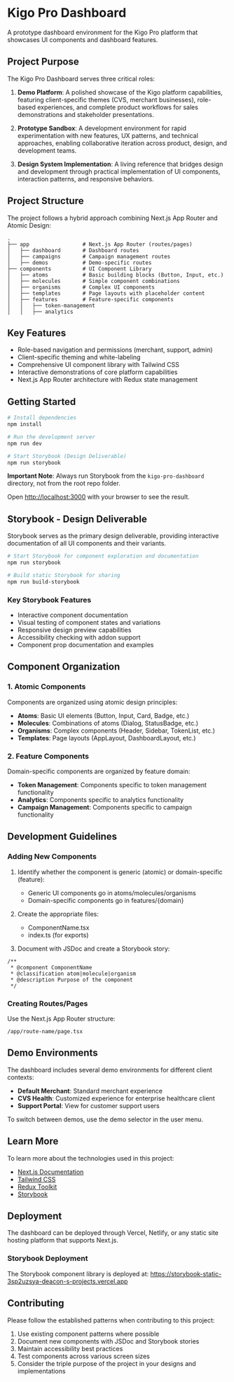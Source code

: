 # Kigo Pro Dashboard

A prototype dashboard environment for the Kigo Pro platform that showcases UI components and dashboard features.

## Project Purpose

The Kigo Pro Dashboard serves three critical roles:

1. **Demo Platform**: A polished showcase of the Kigo platform capabilities, featuring client-specific themes (CVS, merchant businesses), role-based experiences, and complete product workflows for sales demonstrations and stakeholder presentations.

2. **Prototype Sandbox**: A development environment for rapid experimentation with new features, UX patterns, and technical approaches, enabling collaborative iteration across product, design, and development teams.

3. **Design System Implementation**: A living reference that bridges design and development through practical implementation of UI components, interaction patterns, and responsive behaviors.

## Project Structure

The project follows a hybrid approach combining Next.js App Router and Atomic Design:

```
.
├── app                 # Next.js App Router (routes/pages)
│   ├── dashboard       # Dashboard routes
│   ├── campaigns       # Campaign management routes
│   ├── demos           # Demo-specific routes
├── components          # UI Component Library
│   ├── atoms           # Basic building blocks (Button, Input, etc.)
│   ├── molecules       # Simple component combinations
│   ├── organisms       # Complex UI components
│   ├── templates       # Page layouts with placeholder content
│   ├── features        # Feature-specific components
│   │   ├── token-management
│   │   ├── analytics
```

## Key Features

- Role-based navigation and permissions (merchant, support, admin)
- Client-specific theming and white-labeling
- Comprehensive UI component library with Tailwind CSS
- Interactive demonstrations of core platform capabilities
- Next.js App Router architecture with Redux state management

## Getting Started

```bash
# Install dependencies
npm install

# Run the development server
npm run dev

# Start Storybook (Design Deliverable)
npm run storybook
```

**Important Note**: Always run Storybook from the `kigo-pro-dashboard` directory, not from the root repo folder.

Open [http://localhost:3000](http://localhost:3000) with your browser to see the result.

## Storybook - Design Deliverable

Storybook serves as the primary design deliverable, providing interactive documentation of all UI components and their variants.

```bash
# Start Storybook for component exploration and documentation
npm run storybook

# Build static Storybook for sharing
npm run build-storybook
```

### Key Storybook Features

- Interactive component documentation
- Visual testing of component states and variations
- Responsive design preview capabilities
- Accessibility checking with addon support
- Component prop documentation and examples

## Component Organization

### 1. Atomic Components

Components are organized using atomic design principles:

- **Atoms**: Basic UI elements (Button, Input, Card, Badge, etc.)
- **Molecules**: Combinations of atoms (Dialog, StatusBadge, etc.)
- **Organisms**: Complex components (Header, Sidebar, TokenList, etc.)
- **Templates**: Page layouts (AppLayout, DashboardLayout, etc.)

### 2. Feature Components

Domain-specific components are organized by feature domain:

- **Token Management**: Components specific to token management functionality
- **Analytics**: Components specific to analytics functionality
- **Campaign Management**: Components specific to campaign functionality

## Development Guidelines

### Adding New Components

1. Identify whether the component is generic (atomic) or domain-specific (feature):

   - Generic UI components go in atoms/molecules/organisms
   - Domain-specific components go in features/{domain}

2. Create the appropriate files:

   - ComponentName.tsx
   - index.ts (for exports)

3. Document with JSDoc and create a Storybook story:

```tsx
/**
 * @component ComponentName
 * @classification atom|molecule|organism
 * @description Purpose of the component
 */
```

### Creating Routes/Pages

Use the Next.js App Router structure:

```
/app/route-name/page.tsx
```

## Demo Environments

The dashboard includes several demo environments for different client contexts:

- **Default Merchant**: Standard merchant experience
- **CVS Health**: Customized experience for enterprise healthcare client
- **Support Portal**: View for customer support users

To switch between demos, use the demo selector in the user menu.

## Learn More

To learn more about the technologies used in this project:

- [Next.js Documentation](https://nextjs.org/docs)
- [Tailwind CSS](https://tailwindcss.com/docs)
- [Redux Toolkit](https://redux-toolkit.js.org/)
- [Storybook](https://storybook.js.org/docs/react/get-started/introduction)

## Deployment

The dashboard can be deployed through Vercel, Netlify, or any static site hosting platform that supports Next.js.

### Storybook Deployment

The Storybook component library is deployed at:
https://storybook-static-3sp2uzsya-deacon-s-projects.vercel.app

## Contributing

Please follow the established patterns when contributing to this project:

1. Use existing component patterns where possible
2. Document new components with JSDoc and Storybook stories
3. Maintain accessibility best practices
4. Test components across various screen sizes
5. Consider the triple purpose of the project in your designs and implementations

